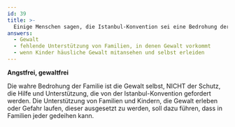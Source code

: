 ```yaml
---
id: 39
title: >-
  Einige Menschen sagen, die Istanbul-Konvention sei eine Bedrohung der Familie. Die wahre Bedrohung der Familie ist
answers:
  - Gewalt
  - fehlende Unterstützung von Familien, in denen Gewalt vorkommt
  - wenn Kinder häusliche Gewalt mitansehen und selbst erleiden
---
```

**Angstfrei, gewaltfrei**

Die wahre Bedrohung der Familie ist die Gewalt selbst, NICHT der Schutz, die
Hilfe und Unterstützung, die von der Istanbul-Konvention gefordert werden. Die
Unterstützung von Familien und Kindern, die Gewalt erleben oder Gefahr laufen,
dieser ausgesetzt zu werden, soll dazu führen, dass in Familien jeder gedeihen
kann.
